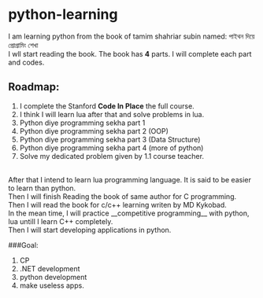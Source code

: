 # python-learning
I am learning python from the book of tamim shahriar subin named: পাইথন দিয়ে প্রোগ্রামিং শেখা <br> I wll start reading the book. The book has __4__ parts. I will complete each part and codes.
## Roadmap: <br>
1. I complete the Stanford __Code In Place__ the full course.
2. I think I will learn lua after that and solve problems in lua.
3. Python diye programming sekha part 1
4. Python diye programming sekha part 2 (OOP)
5. Python diye programming sekha part 3 (Data Structure)
6. Python diye programming sekha part 4 (more of python)
7. Solve my dedicated problem given by 1.1 course teacher.
<br>
After that I intend to learn lua programming language. It is said to be easier to learn than python. <br>
Then I will finish Reading the book of same author for C programming. <br>
Then I will read the book for c/c++ learning writen by MD Kykobad. <br>
In the mean time, I will practice __competitive programming__ with python, lua untill I learn C++ completely. <br>
Then I will start developing applications in python.

###Goal:
1. CP
2. .NET development
3. python development
4. make useless apps.

